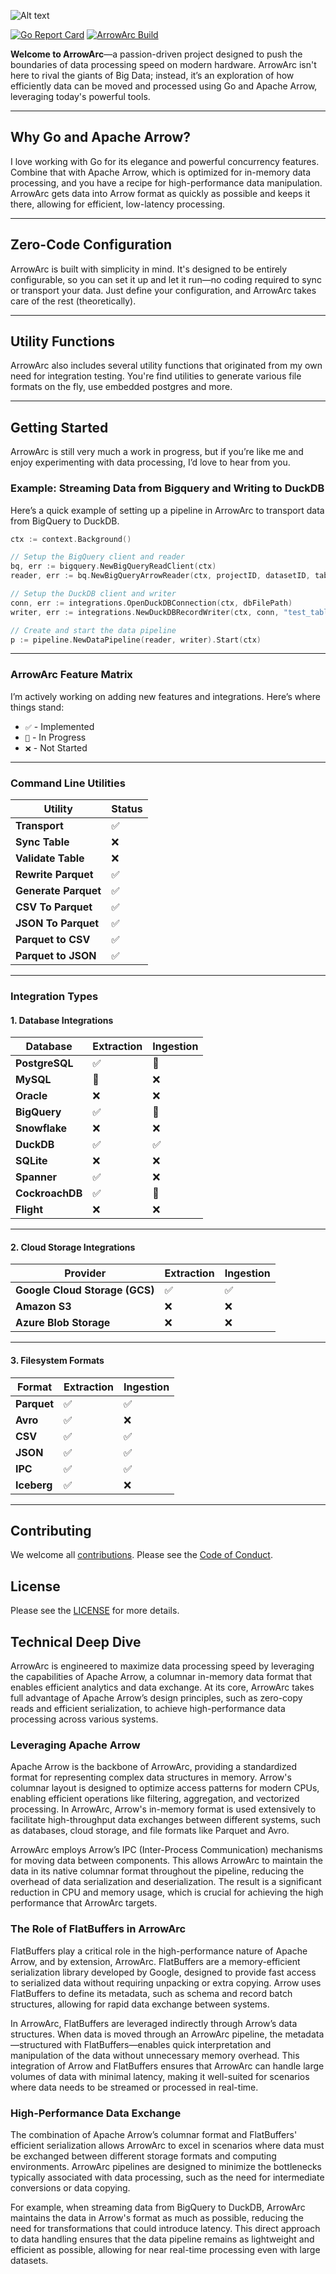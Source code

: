 ![Alt text](assets/images/ArrowArcLogo.png)

[![Go Report Card](https://goreportcard.com/badge/github.com/arrowarc/arrowarc)](https://goreportcard.com/report/github.com/arrowarc/arrowarc) [![ArrowArc Build](https://github.com/arrowarc/arrowarc/actions/workflows/ci.yml/badge.svg)](https://github.com/arrowarc/arrowarc/actions/workflows/ci.yml)

**Welcome to ArrowArc**—a passion-driven project designed to push the boundaries of data processing speed on modern hardware. ArrowArc isn't here to rival the giants of Big Data; instead, it’s an exploration of how efficiently data can be moved and processed using Go and Apache Arrow, leveraging today's powerful tools.

---

## Why Go and Apache Arrow?

I love working with Go for its elegance and powerful concurrency features. Combine that with Apache Arrow, which is optimized for in-memory data processing, and you have a recipe for high-performance data manipulation. ArrowArc gets data into Arrow format as quickly as possible and keeps it there, allowing for efficient, low-latency processing.

---

## Zero-Code Configuration

ArrowArc is built with simplicity in mind. It's designed to be entirely configurable, so you can set it up and let it run—no coding required to sync or transport your data. Just define your configuration, and ArrowArc takes care of the rest (theoretically).

---

## Utility Functions

ArrowArc also includes several utility functions that originated from my own need for integration testing. You're find utilities to generate various file formats on the fly, use embedded postgres and more.

---

## Getting Started

ArrowArc is still very much a work in progress, but if you’re like me and enjoy experimenting with data processing, I’d love to hear from you.

### Example: Streaming Data from Bigquery and Writing to DuckDB

Here’s a quick example of setting up a pipeline in ArrowArc to transport data from BigQuery to DuckDB.

```go
ctx := context.Background()

// Setup the BigQuery client and reader
bq, err := bigquery.NewBigQueryReadClient(ctx)
reader, err := bq.NewBigQueryArrowReader(ctx, projectID, datasetID, tableID)

// Setup the DuckDB client and writer
conn, err := integrations.OpenDuckDBConnection(ctx, dbFilePath)
writer, err := integrations.NewDuckDBRecordWriter(ctx, conn, "test_table")

// Create and start the data pipeline
p := pipeline.NewDataPipeline(reader, writer).Start(ctx)
```

---

### ArrowArc Feature Matrix

I’m actively working on adding new features and integrations. Here’s where things stand:

- `✅` - Implemented
- `🚧` - In Progress
- `❌` - Not Started

---

### Command Line Utilities

| Utility             | Status       |
|---------------------|--------------|
| **Transport**       | ✅           |
| **Sync Table**      | ❌           |
| **Validate Table**  | ❌           |
| **Rewrite Parquet** | ✅           |
| **Generate Parquet**| ✅           |
| **CSV To Parquet**  | ✅           |
| **JSON To Parquet** | ✅           |
| **Parquet to CSV**  | ✅           |
| **Parquet to JSON** | ✅           |

---

### Integration Types

#### 1. Database Integrations

| Database        | Extraction | Ingestion |
|-----------------|------------|-----------|
| **PostgreSQL**  | ✅         | 🚧        |
| **MySQL**       | 🚧         | ❌        |
| **Oracle**      | ❌         | ❌        |
| **BigQuery**    | ✅         | 🚧        |
| **Snowflake**   | ❌         | ❌        |
| **DuckDB**      | ✅         | ✅        |
| **SQLite**      | ❌         | ❌        |
| **Spanner**     | ✅         | ❌        |
| **CockroachDB** | ✅         | 🚧        |
| **Flight**      | ❌         | ❌        |

---

#### 2. Cloud Storage Integrations

| Provider                         | Extraction | Ingestion |
|----------------------------------|------------|-----------|
| **Google Cloud Storage (GCS)**   | ✅         | ✅        |
| **Amazon S3**                    | ❌         | ❌        |
| **Azure Blob Storage**           | ❌         | ❌        |

---

#### 3. Filesystem Formats

| Format        | Extraction | Ingestion |
|---------------|------------|-----------|
| **Parquet**   | ✅         | ✅        |
| **Avro**      | ✅         | ❌        |
| **CSV**       | ✅         | ✅        |
| **JSON**      | ✅         | ✅        |
| **IPC**       | ✅         | ✅        |
| **Iceberg**   | ✅         | ❌        |

---

## Contributing

We welcome all [contributions](./CONTRIBUTING.md). Please see the [Code of Conduct](./CODE_OF_CONDUCT.md).

## License

Please see the [LICENSE](./LICENSE) for more details.

## Technical Deep Dive

ArrowArc is engineered to maximize data processing speed by leveraging the capabilities of Apache Arrow, a columnar in-memory data format that enables efficient analytics and data exchange. At its core, ArrowArc takes full advantage of Apache Arrow’s design principles, such as zero-copy reads and efficient serialization, to achieve high-performance data processing across various systems.

### Leveraging Apache Arrow

Apache Arrow is the backbone of ArrowArc, providing a standardized format for representing complex data structures in memory. Arrow's columnar layout is designed to optimize access patterns for modern CPUs, enabling efficient operations like filtering, aggregation, and vectorized processing. In ArrowArc, Arrow's in-memory format is used extensively to facilitate high-throughput data exchanges between different systems, such as databases, cloud storage, and file formats like Parquet and Avro.

ArrowArc employs Arrow’s IPC (Inter-Process Communication) mechanisms for moving data between components. This allows ArrowArc to maintain the data in its native columnar format throughout the pipeline, reducing the overhead of data serialization and deserialization. The result is a significant reduction in CPU and memory usage, which is crucial for achieving the high performance that ArrowArc targets.

### The Role of FlatBuffers in ArrowArc

FlatBuffers play a critical role in the high-performance nature of Apache Arrow, and by extension, ArrowArc. FlatBuffers are a memory-efficient serialization library developed by Google, designed to provide fast access to serialized data without requiring unpacking or extra copying. Arrow uses FlatBuffers to define its metadata, such as schema and record batch structures, allowing for rapid data exchange between systems.

In ArrowArc, FlatBuffers are leveraged indirectly through Arrow’s data structures. When data is moved through an ArrowArc pipeline, the metadata—structured with FlatBuffers—enables quick interpretation and manipulation of the data without unnecessary memory overhead. This integration of Arrow and FlatBuffers ensures that ArrowArc can handle large volumes of data with minimal latency, making it well-suited for scenarios where data needs to be streamed or processed in real-time.

### High-Performance Data Exchange

The combination of Apache Arrow’s columnar format and FlatBuffers' efficient serialization allows ArrowArc to excel in scenarios where data must be exchanged between different storage formats and computing environments. ArrowArc pipelines are designed to minimize the bottlenecks typically associated with data processing, such as the need for intermediate conversions or data copying.

For example, when streaming data from BigQuery to DuckDB, ArrowArc maintains the data in Arrow's format as much as possible, reducing the need for transformations that could introduce latency. This direct approach to data handling ensures that the data pipeline remains as lightweight and efficient as possible, allowing for near real-time processing even with large datasets.
